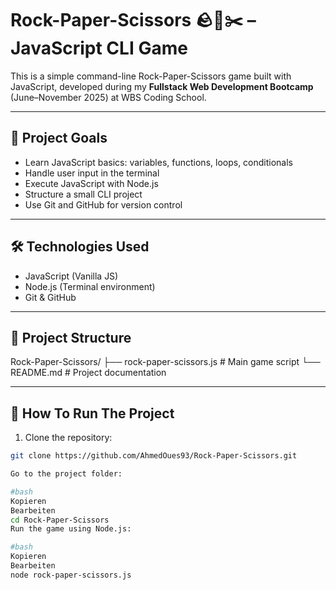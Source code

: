 # Rock-Paper-Scissors 🪨📄✂️ – JavaScript CLI Game

This is a simple command-line Rock-Paper-Scissors game built with JavaScript, developed during my **Fullstack Web Development Bootcamp** (June–November 2025) at WBS Coding School.

---

## 🎯 Project Goals

- Learn JavaScript basics: variables, functions, loops, conditionals  
- Handle user input in the terminal  
- Execute JavaScript with Node.js  
- Structure a small CLI project  
- Use Git and GitHub for version control

---

## 🛠️ Technologies Used

- JavaScript (Vanilla JS)  
- Node.js (Terminal environment)  
- Git & GitHub

---

## 📁 Project Structure

Rock-Paper-Scissors/
├── rock-paper-scissors.js # Main game script
└── README.md # Project documentation


---

## 🚀 How To Run The Project

1. Clone the repository:  
```bash
git clone https://github.com/AhmedOues93/Rock-Paper-Scissors.git

Go to the project folder:

#bash
Kopieren
Bearbeiten
cd Rock-Paper-Scissors
Run the game using Node.js:

#bash
Kopieren
Bearbeiten
node rock-paper-scissors.js
